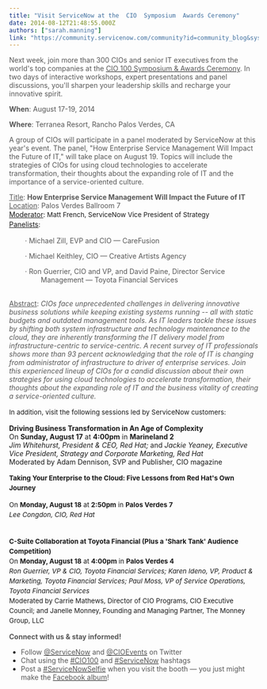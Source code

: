 ```yaml
---
title: "Visit ServiceNow at the  CIO  Symposium  Awards Ceremony"
date: 2014-08-12T21:48:55.000Z
authors: ["sarah.manning"]
link: "https://community.servicenow.com/community?id=community_blog&sys_id=fa5c2aa1dbd0dbc01dcaf3231f961944"
---
```

<p><span style="color: #575757; background: white;">Next week, join more than 300 CIOs and senior IT executives<strong> </strong>from the world's top companies at the <a href="http://www.cio100.com/ehome/index.php?eventid=85676&amp;"><span style="color: #575757;">CIO 100 Symposium &amp; Awards Ceremony</span></a>. In two days of interactive workshops, expert presentations and panel discussions, you'll sharpen your leadership skills and recharge your innovative spirit.</span></p><p></p><p><span style="color: #575757;"><strong>When</strong>: August 17-19, 2014</span></p><p><span style="color: #575757;"><strong>Where</strong>: Terranea Resort, Rancho Palos Verdes, CA</span></p><p></p><p><span style="color: #575757;">A group of CIOs will participate in a panel moderated by ServiceNow at this year's event. The panel, "How Enterprise Service Management Will Impact the Future of IT," will take place on August 19. Topics will include the strategies of CIOs for using cloud technologies to accelerate transformation, their thoughts about the expanding role of IT and the importance of a service-oriented culture.</span></p><p></p><p style="margin-bottom: 8.1pt;"><span style="color: #575757;"><span style="text-decoration: underline;">Title</span>: <strong>How Enterprise Service Management Will Impact the Future of IT<br/></strong><span style="text-decoration: underline;">Location</span>: Palos Verdes Ballroom 7 <br/></span><span style="text-decoration: underline;">Moderator</span><span style="font-size: 10pt; line-height: 1.5em;">: Matt French, ServiceNow Vice President of Strategy <br/></span><span style="text-decoration: underline;">Panelists</span><span style="font-size: 10pt; line-height: 1.5em;">:</span></p><p style="margin-left: 48.0pt; text-indent: -24.0pt;"><span style="color: #575757;"> · Michael Zill, EVP and CIO — CareFusion</span></p><p style="margin-left: 48.0pt; text-indent: -24.0pt;"><span style="color: #575757;"> · Michael Keithley, CIO — Creative Artists Agency </span></p><p style="margin-left: 48.0pt; text-indent: -24.0pt;"><span style="color: #575757;"> · Ron Guerrier, CIO and VP, and David Paine, Director Service Management — Toyota Financial Services</span></p><p style="margin-bottom: 8.1pt;"><span style="color: #575757;"><span style="text-decoration: underline;"><br/> Abstract</span>: <em>CIOs face unprecedented challenges in delivering innovative business solutions while keeping existing systems running -- all with static budgets and outdated management tools. As IT leaders tackle these issues by shifting both system infrastructure and technology maintenance to the cloud, they are inherently transforming the IT delivery model from infrastructure-centric to service-centric. A recent survey of IT professionals shows more than 93 percent acknowledging that the role of IT is changing from administrator of infrastructure to driver of enterprise services. Join this experienced lineup of CIOs for a candid discussion about their own strategies for using cloud technologies to accelerate transformation, their thoughts about the expanding role of IT and the business vitality of creating a service-oriented culture.</em></span></p><p style="margin-bottom: 8.1pt;"><span style="font-size: 10pt; line-height: 1.5em;">In addition, visit the following sessions led by ServiceNow customers:</span></p><p style="margin-bottom: 8.1pt;"><strong>Driving Business Transformation in An Age of Complexity</strong><br/>On <strong>Sunday, August 17</strong> at <strong>4:00pm</strong> in <strong>Marineland 2<br/></strong><em>Jim Whitehurst, President &amp; CEO, Red Hat; </em>and<em> Jackie Yeaney, Executive Vice President, Strategy and Corporate Marketing, Red Hat<br/></em>Moderated by Adam Dennison, SVP and Publisher, CIO magazine</p><p></p><p><strong style="font-size: 10pt; line-height: 1.5em;">Taking Your Enterprise to the Cloud: Five Lessons from Red Hat's Own Journey </strong></p><p style="margin-bottom: 8.1pt;"><span style="font-size: 10pt; line-height: 1.5em;">On </span><strong style="font-size: 10pt; line-height: 1.5em;">Monday, August 18</strong><span style="font-size: 10pt; line-height: 1.5em;"> at </span><strong style="font-size: 10pt; line-height: 1.5em;">2:50pm</strong><span style="font-size: 10pt; line-height: 1.5em;"> in </span><strong style="font-size: 10pt; line-height: 1.5em;">Palos Verdes 7 <br/></strong><em style="font-size: 10pt; line-height: 1.5em;">Lee Congdon, CIO, Red Hat<br/><br/></em></p><p style="margin-bottom: 8.1pt;"><strong style="font-size: 10pt; line-height: 1.5em;">C-Suite Collaboration at Toyota Financial (Plus a 'Shark Tank' Audience Competition) <br/></strong><span style="font-size: 10pt; line-height: 1.5em;">On </span><strong style="font-size: 10pt; line-height: 1.5em;">Monday, August 18</strong><span style="font-size: 10pt; line-height: 1.5em;"> at </span><strong style="font-size: 10pt; line-height: 1.5em;">4:00pm</strong><span style="font-size: 10pt; line-height: 1.5em;"> in </span><strong style="font-size: 10pt; line-height: 1.5em;">Palos Verdes 4 <br/></strong><em style="font-size: 10pt; line-height: 1.5em;">Ron Guerrier, VP &amp; CIO, Toyota Financial Services; Karen Ideno, VP, Product &amp; Marketing, Toyota Financial Services; Paul Moss, VP of Service Operations, Toyota Financial Services <br/></em><span style="font-size: 10pt; line-height: 1.5em;">Moderated by Carrie Mathews, Director of CIO Programs, CIO Executive Council; and Janelle Monney, Founding and Managing Partner, The Monney Group, LLC</span></p><p></p><p style="margin-bottom: 8.1pt;"><span style="color: #575757;"><strong>Connect with us &amp; stay informed!</strong></span></p><ul style="list-style-type: disc;"><li><span style="color: #575757;">Follow <a href="https://twitter.com/servicenow"><span style="color: #575757;">@ServiceNow</span></a> and <a href="https://twitter.com/CIOevents"><span style="color: #575757;">@CIOEvents</span></a> on Twitter</span></li><li><span style="color: #575757;">Chat using the <a href="https://twitter.com/hashtag/cioevents"><span style="color: #575757;">#CIO100</span></a> and <a href="https://twitter.com/hashtag/servicenow"><span style="color: #575757;">#ServiceNow</span></a> hashtags</span></li><li><span style="color: #575757;">Post a <a href="https://twitter.com/hashtag/servicenowselfie"><span style="color: #575757;">#ServiceNowSelfie</span></a> when you visit the booth — you just might make the <a href="https://www.facebook.com/media/set/?set=a.10152557514047573.1073741839.70876467572&amp;type=3"><span style="color: #575757;">Facebook album</span></a>!</span></li></ul>
